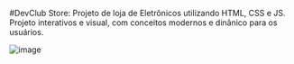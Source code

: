 #DevClub Store: Projeto de loja de Eletrônicos utilizando HTML, CSS e JS. Projeto interativos e visual, com conceitos modernos e dinânico para os usuários.

![image](https://github.com/user-attachments/assets/9cceb405-5024-4eff-a0e4-1a1d175fa6d6)
